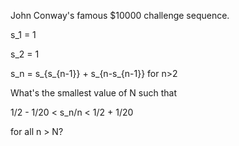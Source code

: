 John Conway's famous $10000 challenge sequence.

s_1 = 1

s_2 = 1

s_n = s_{s_{n-1}} + s_{n-s_{n-1}} for n>2

What's the smallest value of N such that

1/2 - 1/20 < s_n/n < 1/2 + 1/20

for all n > N?
